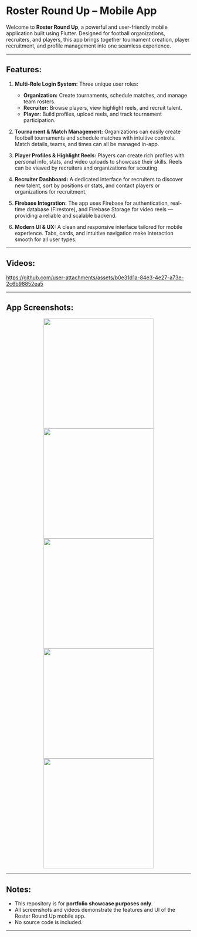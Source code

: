 # Roster Round Up – Mobile App

Welcome to **Roster Round Up**, a powerful and user-friendly mobile application built using Flutter. Designed for football organizations, recruiters, and players, this app brings together tournament creation, player recruitment, and profile management into one seamless experience.

---

## Features:

1. **Multi-Role Login System:**
   Three unique user roles:
   - **Organization:** Create tournaments, schedule matches, and manage team rosters.
   - **Recruiter:** Browse players, view highlight reels, and recruit talent.
   - **Player:** Build profiles, upload reels, and track tournament participation.

2. **Tournament & Match Management:**
   Organizations can easily create football tournaments and schedule matches with intuitive controls. Match details, teams, and times can all be managed in-app.

3. **Player Profiles & Highlight Reels:**
   Players can create rich profiles with personal info, stats, and video uploads to showcase their skills. Reels can be viewed by recruiters and organizations for scouting.

4. **Recruiter Dashboard:**
   A dedicated interface for recruiters to discover new talent, sort by positions or stats, and contact players or organizations for recruitment.

5. **Firebase Integration:**
   The app uses Firebase for authentication, real-time database (Firestore), and Firebase Storage for video reels — providing a reliable and scalable backend.

6. **Modern UI & UX:**
   A clean and responsive interface tailored for mobile experience. Tabs, cards, and intuitive navigation make interaction smooth for all user types.

---

## Videos:


https://github.com/user-attachments/assets/b0e31d1a-84e3-4e27-a73e-2c6b98852ea5


---

## App Screenshots:

<p align="center">
  <img src="https://github.com/user-attachments/assets/5a9a88a7-33f3-464a-820e-503a1fca9043" width="300" />
  <img src="https://github.com/user-attachments/assets/c4451b69-57ee-47b2-ae79-fc1c1d7f0b2a" width="300" />
  <img src="https://github.com/user-attachments/assets/65c09b02-6067-405a-9534-5e7b270eba36" width="300" />
  <img src="https://github.com/user-attachments/assets/65000121-02f3-4ca5-9cbb-1fdede6ab6da" width="300" />
  <img src="https://github.com/user-attachments/assets/2b3536d1-4de4-400d-8143-2c3a4c67d889" width="300" />
</p>

---

## Notes:

- This repository is for **portfolio showcase purposes only**.
- All screenshots and videos demonstrate the features and UI of the Roster Round Up mobile app.
- No source code is included.

---

